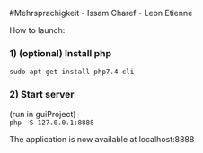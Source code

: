 #Mehrsprachigkeit - Issam Charef - Leon Etienne

How to launch:

### 1) (optional) Install php
`sudo apt-get install php7.4-cli`

### 2) Start server
(run in guiProject)  
`php -S 127.0.0.1:8888`

The application is now available at localhost:8888
